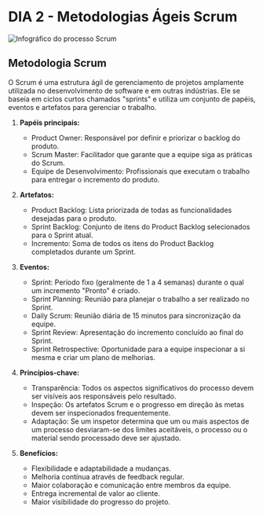 # DIA 2 - Metodologias Ágeis Scrum

<img src="https://usemobile.com.br/wp-content/uploads/2022/04/infografico-processo-do-scrum.png" alt="Infográfico do processo Scrum">

## Metodologia Scrum

O Scrum é uma estrutura ágil de gerenciamento de projetos amplamente utilizada no desenvolvimento de software e em outras indústrias. Ele se baseia em ciclos curtos chamados "sprints" e utiliza um conjunto de papéis, eventos e artefatos para gerenciar o trabalho.

1. **Papéis principais:**
   - Product Owner: Responsável por definir e priorizar o backlog do produto.
   - Scrum Master: Facilitador que garante que a equipe siga as práticas do Scrum.
   - Equipe de Desenvolvimento: Profissionais que executam o trabalho para entregar o incremento do produto.

2. **Artefatos:**
   - Product Backlog: Lista priorizada de todas as funcionalidades desejadas para o produto.
   - Sprint Backlog: Conjunto de itens do Product Backlog selecionados para o Sprint atual.
   - Incremento: Soma de todos os itens do Product Backlog completados durante um Sprint.

3. **Eventos:**
   - Sprint: Período fixo (geralmente de 1 a 4 semanas) durante o qual um incremento "Pronto" é criado.
   - Sprint Planning: Reunião para planejar o trabalho a ser realizado no Sprint.
   - Daily Scrum: Reunião diária de 15 minutos para sincronização da equipe.
   - Sprint Review: Apresentação do incremento concluído ao final do Sprint.
   - Sprint Retrospective: Oportunidade para a equipe inspecionar a si mesma e criar um plano de melhorias.

4. **Princípios-chave:**
   - Transparência: Todos os aspectos significativos do processo devem ser visíveis aos responsáveis pelo resultado.
   - Inspeção: Os artefatos Scrum e o progresso em direção às metas devem ser inspecionados frequentemente.
   - Adaptação: Se um inspetor determina que um ou mais aspectos de um processo desviaram-se dos limites aceitáveis, o processo ou o material sendo processado deve ser ajustado.

5. **Benefícios:**
   - Flexibilidade e adaptabilidade a mudanças.
   - Melhoria contínua através de feedback regular.
   - Maior colaboração e comunicação entre membros da equipe.
   - Entrega incremental de valor ao cliente.
   - Maior visibilidade do progresso do projeto.
